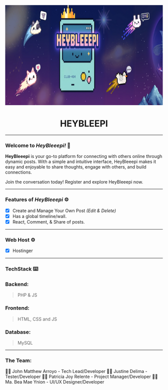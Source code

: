 <div align="center">
   <img width=1063px height=320px src="./heybleepi/readme_cover.png" />

# HEYBLEEPI

<hr>

</div>

### Welcome to _HeyBleeepi!_ 👋

**HeyBleeepi** is your go-to platform for connecting with others online through 
dynamic posts. With a simple and intuitive interface, HeyBleeepi makes it easy
and enjoyable to share thoughts, engage with others, and build connections.

Join the conversation today! Register and explore HeyBleeepi now.

<hr>

<h3> Features of <em>HeyBleeepi</em> ⚙️</h3>

- [x] Create and Manage Your Own Post _(Edit & Delete)_
- [x] Has a global timeline/wall.
- [x] React, Comment, & Share of posts.

<hr>

### Web Host ⚙️
- [x] Hostinger

<hr>

### TechStack ⌨️
### Backend:
> PHP & JS

### Frontend:
>  HTML, CSS and JS

### Database: 
> MySQL

<hr>

### The Team:

👨‍💻 John Matthew Arroyo - Tech Lead/Developer
👨‍💻 Justine Delima - Tester/Developer
👩‍💻 Patricia Joy Relente - Project Manager/Developer
👩‍💻 Ma. Bea Mae Ynion - UI/UX Designer/Developer